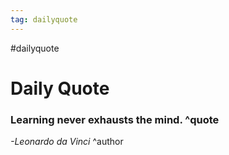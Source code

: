 ```yaml
---
tag: dailyquote
---
```


#dailyquote

# Daily Quote

### Learning never exhausts the mind. ^quote
*-Leonardo da Vinci* ^author
